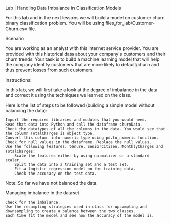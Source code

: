 Lab | Handling Data Imbalance in Classification Models

For this lab and in the next lessons we will build a model on customer churn binary classification problem. 
You will be using files_for_lab/Customer-Churn.csv file.

Scenario

You are working as an analyst with this internet service provider. 
You are provided with this historical data about your company's customers and their churn trends. 
Your task is to build a machine learning model that will help the company identify customers that are more likely to default/churn and 
thus prevent losses from such customers.

Instructions:

In this lab, we will first take a look at the degree of imbalance in the data and correct it using the techniques we learned on the class.

Here is the list of steps to be followed (building a simple model without balancing the data):

    Import the required libraries and modules that you would need.
    Read that data into Python and call the dataframe churnData.
    Check the datatypes of all the columns in the data. You would see that the column TotalCharges is object type. 
    Convert this column into numeric type using pd.to_numeric function.
    Check for null values in the dataframe. Replace the null values.
    Use the following features: tenure, SeniorCitizen, MonthlyCharges and TotalCharges:
        Scale the features either by using normalizer or a standard scaler.
        Split the data into a training set and a test set.
        Fit a logistic regression model on the training data.
        Check the accuracy on the test data.

Note: So far we have not balanced the data.

Managing imbalance in the dataset

    Check for the imbalance.
    Use the resampling strategies used in class for upsampling and downsampling to create a balance between the two classes.
    Each time fit the model and see how the accuracy of the model is.

